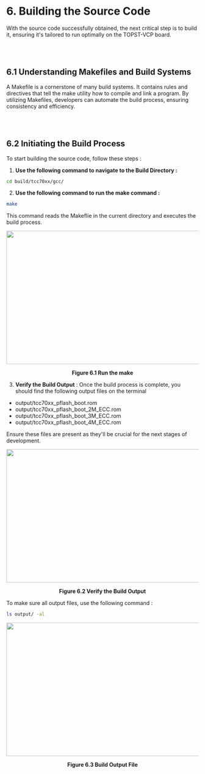 #  6. Building the Source Code

With the source code successfully obtained, the next critical step is to build it, ensuring it's tailored to run optimally on the TOPST-VCP board.

<br/><br/>

## 6.1 Understanding Makefiles and Build Systems

A Makefile is a cornerstone of many build systems. It contains rules and directives that tell the make utility how to compile and link a program. By utilizing Makefiles, developers can automate the build process, ensuring consistency and efficiency.

<br/><br/>

## 6.2 Initiating the Build Process

To start building the source code, follow these steps :

1. **Use the following command to navigate to the Build Directory :**

```bash
cd build/tcc70xx/gcc/
```

2. **Use the following command to run the make command :**

```bash
make
```

This command reads the Makeflie in the current directory and executes the build process.

<p align="center">
    <img src="https://github.com/Topst-Dev/Documentation/assets/144076415/84b9a259-e6e7-4463-bc98-47ad15e0d04b" width="750" height="350">
</p>
<p align="center"><strong>Figure 6.1 Run the make</strong></p>

3. **Verify the Build Output** : Once the build process is complete, you should find the following output files on the terminal
- output/tcc70xx_pflash_boot.rom
- output/tcc70xx_pflash_boot_2M_ECC.rom
- output/tcc70xx_pflash_boot_3M_ECC.rom
- output/tcc70xx_pflash_boot_4M_ECC.rom

Ensure these files are present as they'll be crucial for the next stages of development.

<p align="center">
    <img src="https://github.com/Topst-Dev/Documentation/assets/144076415/08838777-78c1-455c-822e-06f90d5e00bf" width="750" height="350">
</p>
<p align="center"><strong>Figure 6.2 Verify the Build Output</strong></p>

To make sure all output files, use the following command :

```bash
ls output/ -al
```

<p align="center">
    <img src="https://github.com/Topst-Dev/Documentation/assets/144076415/b82ae0af-fef7-411e-b0a1-f62ae01108b9" width="750" height="350">
</p>
<p align="center"><strong>Figure 6.3 Build Output File</strong></p>

